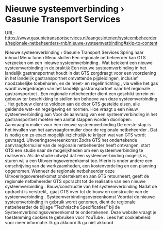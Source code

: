 # Nieuwe systeemverbinding › Gasunie Transport Services

URL: https://www.gasunietransportservices.nl/aangeslotenen/systeembeheerders/regionale-netbeheerders-rnb/nieuwe-systeemverbinding#skip-to-content

Nieuwe systeemverbinding › Gasunie Transport Services
Spring naar inhoud
Menu tonen
Menu sluiten
Een regionale
netbeheerder
kan
GTS
verzoeken om een  nieuwe
systeemverbinding
.
Wat betekent een nieuwe
systeemverbinding
in de praktijk
Een nieuwe
systeemverbinding
in het
landelijk gastransportnet
houdt in dat
GTS
zorgdraagt voor een voorziening in het
landelijk gastransportnet
omvattende pijpleidingen, inclusief noodzakelijke toebehoren, en de
meet- en regelinrichting
, via welke het
gas
wordt overgedragen van het
landelijk gastransportnet
naar het regionale
gastransportnet
.
Een regionale
netbeheerder
dient een geschikt terrein en gebouw ter beschikking te stellen ten behoeve van deze
systeemverbinding
. Het gebouw dient te voldoen aan de door
GTS
gestelde eisen, alle geldende wet- en regelgeving en normen.
Hoe vraagt u een nieuw
systeemverbinding
aan
Voor de aanvraag van een
systeemverbinding
in het
gastransportnet
moeten een aantal stappen worden doorlopen:
Aanvraagformulier voor een nieuwe
systeemverbinding
De eerste stap is het invullen van het aanvraagformulier door de regionale
netbeheerder
. Dat is nodig om zo exact mogelijk inzichtelijk te krijgen wat van
GTS
wordt gevraagd.
Uitvoeringsovereenkomst
Zodra
GTS
het ondertekende aanvraagformulier van de regionale
netbeheerder
heeft ontvangen, start
GTS
een studie naar de mogelijkheden om een
systeemverbinding
te realiseren. Als de studie uitwijst dat een
systeemverbinding
mogelijk is, sturen wij u een Uitvoeringsovereenkomst toe. Hierin is onder andere een omschrijving van de werkzaamheden, een kostenverdeling en een planning opgenomen. Wanneer de regionale
netbeheerder
deze Uitvoeringsovereenkomst ondertekent en aan
GTS
retourneert, geeft de regionale
netbeheerder
GTS
opdracht tot de realisatie van een nieuwe
systeemverbinding
.
Bouw/constructie van het
systeemverbinding
Nadat de opdracht is verstrekt,  gaat
GTS
over tot de bouw en constructie van de
systeemverbinding
.
Systeemverbindingsovereenkomst
Voordat de nieuwe
systeemverbinding
in gebruik wordt genomen, dient de regionale
netbeheerder
de bijlage “Technische Specificaties” bij de Systeemverbindingsovereenkomst te ondertekenen.
Deze website vraagt je toestemming cookies te gebruiken voor
YouTube
. Lees het
cookiebeleid
voor meer informatie.
Ik ga akkoord
Ik ga niet akkoord